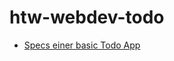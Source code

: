 # htw-webdev-todo

- [Specs einer basic Todo
App](https://github.com/tastejs/todomvc/blob/master/app-spec.md#functionality)

